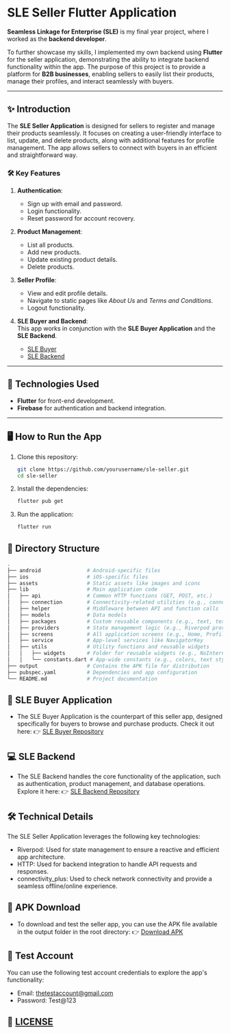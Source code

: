 # SLE Seller Flutter Application

**Seamless Linkage for Enterprise (SLE)** is my final year project, where I worked as the **backend developer**.

To further showcase my skills, I implemented my own backend using **Flutter** for the seller application, demonstrating the ability to integrate backend functionality within the app. The purpose of this project is to provide a platform for **B2B businesses**, enabling sellers to easily list their products, manage their profiles, and interact seamlessly with buyers.

---

## ✨ Introduction

The **SLE Seller Application** is designed for sellers to register and manage their products seamlessly. It focuses on creating a user-friendly interface to list, update, and delete products, along with additional features for profile management. The app allows sellers to connect with buyers in an efficient and straightforward way.

### 🛠 Key Features

1. **Authentication**:

   - Sign up with email and password.
   - Login functionality.
   - Reset password for account recovery.

2. **Product Management**:

   - List all products.
   - Add new products.
   - Update existing product details.
   - Delete products.

3. **Seller Profile**:

   - View and edit profile details.
   - Navigate to static pages like _About Us_ and _Terms and Conditions_.
   - Logout functionality.

4. **SLE Buyer and Backend**:  
   This app works in conjunction with the **SLE Buyer Application** and the **SLE Backend**.
   - [SLE Buyer](#sle-buyer)
   - [SLE Backend](#sle-backend)

---

## 🔧 Technologies Used

- **Flutter** for front-end development.
- **Firebase** for authentication and backend integration.

---

## 🖥️ How to Run the App

1. Clone this repository:
   ```bash
   git clone https://github.com/yourusername/sle-seller.git
   cd sle-seller
   ```
2. Install the dependencies:
   ```bash
   flutter pub get
   ```
3. Run the application:
   ```bash
   flutter run
   ```

## 📂 Directory Structure

```bash
.
├── android               # Android-specific files
├── ios                   # iOS-specific files
├── assets                # Static assets like images and icons
├── lib                   # Main application code
│   ├── api               # Common HTTP functions (GET, POST, etc.)
│   ├── connection        # Connectivity-related utilities (e.g., connectivity_plus)
│   ├── helper            # Middleware between API and function calls
│   ├── models            # Data models
│   ├── packages          # Custom reusable components (e.g., text, text fields, buttons)
│   ├── providers         # State management logic (e.g., Riverpod providers)
│   ├── screens           # All application screens (e.g., Home, Profile, etc.)
│   ├── service           # App-level services like NavigatorKey
│   ├── utils             # Utility functions and reusable widgets
│   │   ├── widgets       # Folder for reusable widgets (e.g., NoInternet, loaders)
│   │   └── constants.dart # App-wide constants (e.g., colors, text styles)
├── output                # Contains the APK file for distribution
├── pubspec.yaml          # Dependencies and app configuration
└── README.md             # Project documentation

```

## 📱 SLE Buyer Application

- The SLE Buyer Application is the counterpart of this seller app, designed specifically for buyers to browse and purchase products. Check it out here:
  👉 [SLE Buyer Repository](https://github.com/mananKoyawala/sle-buyer)

## 💻 SLE Backend

- The SLE Backend handles the core functionality of the application, such as authentication, product management, and database operations. Explore it here:
  👉 [SLE Backend Repository](https://github.com/Seamless-Linkage-for-Enterprises/sle-backend)

## 🛠 Technical Details

The SLE Seller Application leverages the following key technologies:

- Riverpod: Used for state management to ensure a reactive and efficient app architecture.
- HTTP: Used for backend integration to handle API requests and responses.
- connectivity_plus: Used to check network connectivity and provide a seamless offline/online experience.

## 📂 APK Download

- To download and test the seller app, you can use the APK file available in the output folder in the root directory:
  👉 [Download APK](output/sle_seller.apk)

## 🧪 Test Account

You can use the following test account credentials to explore the app's functionality:

- Email: thetestaccount@gmail.com
- Password: Test@123

## 📜 [LICENSE](LICENSE)
